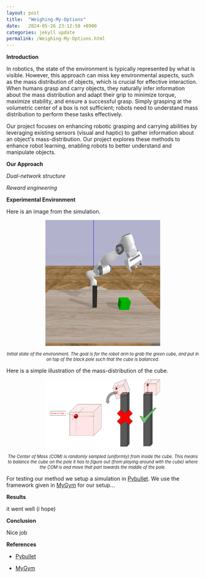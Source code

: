 ```yaml
---
layout: post
title:  "Weighing-My-Options"
date:   2024-05-26 23:12:58 +0900
categories: jekyll update
permalink: /Weighing-My-Options.html
---
```


**Introduction**

In robotics, the state of the environment is typically represented by what is visible. However, this approach can miss key environmental aspects, such as the mass distribution of objects, which is crucial for effective interaction. When humans grasp and carry objects, they naturally infer information about the mass distribution and adapt their grip to minimize torque, maximize stability, and ensure a successful grasp. Simply grasping at the volumetric center of a box is not sufficient; robots need to understand mass distribution to perform these tasks effectively.

Our project focuses on enhancing robotic grasping and carrying abilities by leveraging existing sensors (visual and haptic) to gather information about an object's mass-distribution. Our project explores these methods to enhance robot learning, enabling robots to better understand and manipulate objects.

**Our Approach**

*Dual-network structure*

*Reward engineering*

**Experimental Environment**

Here is an image from the simulation.

<div style="text-align: center;">
    <img src="initial_state.png" alt="cube" width="300">
    <p style="font-style: italic; font-size: 0.8em;">Initial state of the environment. The goal is for the robot arm to grab the green cube, and put in on top of the black pole such that the cube is balanced.</p>
</div>


Here is a simple illustration of the mass-distribution of the cube.

<div style="text-align: center;">
    <img src="BalanceCube.png" alt="The Cube" width="300">
    <p style="font-style: italic; font-size: 0.8em;">The Center of Mass (COM) is randomly sampled (uniformly) from inside the cube. This means to balance the cube on the pole it has to figure out (from playing around with the cube) where the COM is and move that part towards the middle of the pole.</p>

</div>


<!-- <img src="BalanceCube.png" alt="The Cube" width="600">
*The Center of Mass (COM) is randomly sampled (uniformly) from inside the cube. This means to balance the cube on the pole it has to figure out (from playing around with the cube) where the COM is and move that part towards the middle of the pole* -->


<!-- ![TheCube](BalanceCube.png)
*The Center of Mass (COM) is randomly sampled (uniformly) from inside the cube. This means to balance the cube on the pole it has to figure out (from playing around with the cube) where the COM is and move that part towards the middle of the pole* -->

<!-- 
<div style="text-align: center;">
    <img src="CubeMassDistribution.png" alt="cube" width="300">
</div>

<div style="text-align: center;">
    <img src="BalanceBox.png" alt="cube" width="300">
</div>

<div style="display: flex; justify-content: center;">
    <div style="flex: 1; text-align: center;">
        <img src="CubeMassDistribution.png" alt="CMD" style="max-width: 100%; height: auto;">
        <p style="font-size: 0.8em;">Cube Mass Distribution</p>
    </div>
    <div style="flex: 1; text-align: center;">
        <img src="BalanceBox.png" alt="Balance" style="max-width: 100%; height: auto;">
        <p style="font-size: 0.8em;">Balance Box</p>
    </div>
</div> -->



For testing our method we setup a simulation in [Pybullet](https://pybullet.org/). We use the framework given in [MyGym](https://mygym.readthedocs.io/en/latest/) for our setup...

**Results**

it went well (i hope)

**Conclusion**

Nice job


**References**

- [Pybullet](https://pybullet.org/)

- [MyGym](https://mygym.readthedocs.io/en/latest/)

```








